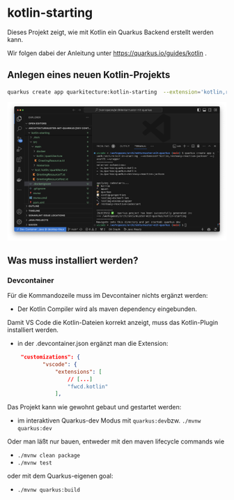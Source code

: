 # kotlin-starting

Dieses Projekt zeigt, wie mit Kotlin ein Quarkus Backend erstellt werden kann.

Wir folgen dabei der Anleitung unter https://quarkus.io/guides/kotlin .

## Anlegen eines neuen Kotlin-Projekts

```bash
quarkus create app quarkitecture:kotlin-starting  --extension='kotlin,resteasy-reactive-jackson'--java=21 --wrapper
```

![alt text](.images/create-kotlin-project.png)

## Was muss installiert werden?

### Devcontainer

Für die Kommandozeile muss im Devcontainer nichts ergänzt werden:
-  Der Kotlin Compiler wird als maven dependency eingebunden.

Damit VS Code die Kotlin-Dateien korrekt anzeigt, muss das Kotlin-Plugin installiert werden.

- in der .devcontainer.json ergänzt man die Extension:
  ```json
   "customizations": {
          "vscode": {
              "extensions": [
                  // [...]
                  "fwcd.kotlin"
              ],
  ```

Das Projekt kann wie gewohnt gebaut und gestartet werden:

- im interaktiven Quarkus-dev Modus mit `quarkus:dev`bzw. `./mvnw quarkus:dev`

Oder man läßt nur bauen,
entweder mit den maven lifecycle commands wie
 - `./mvnw clean package`
 - `./mvnw test`

oder mit dem Quarkus-eigenen goal:
 - `./mvnw quarkus:build`
